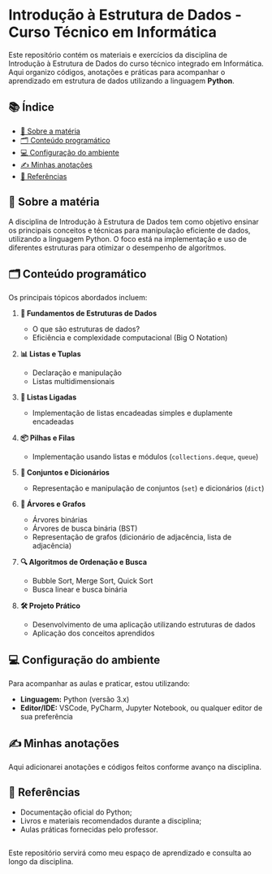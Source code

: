 # Introdução à Estrutura de Dados - Curso Técnico em Informática

Este repositório contém os materiais e exercícios da disciplina de Introdução à Estrutura de Dados do curso técnico integrado em Informática. Aqui organizo códigos, anotações e práticas para acompanhar o aprendizado em estrutura de dados utilizando a linguagem **Python**.

## 📚 Índice

- [📖 Sobre a matéria](#sobre-a-matéria)  
- [🗂️ Conteúdo programático](#conteúdo-programático)  
- [💻 Configuração do ambiente](#configuração-do-ambiente)  
- [✍️ Minhas anotações](#minhas-anotações)  
- [🔗 Referências](#referências)

## 📖 Sobre a matéria

A disciplina de Introdução à Estrutura de Dados tem como objetivo ensinar os principais conceitos e técnicas para manipulação eficiente de dados, utilizando a linguagem Python. O foco está na implementação e uso de diferentes estruturas para otimizar o desempenho de algoritmos.

## 🗂️ Conteúdo programático

Os principais tópicos abordados incluem:

1. **🔑 Fundamentos de Estruturas de Dados**  
   - O que são estruturas de dados?  
   - Eficiência e complexidade computacional (Big O Notation)

2. **📊 Listas e Tuplas**  
   - Declaração e manipulação  
   - Listas multidimensionais

3. **🔗 Listas Ligadas**  
   - Implementação de listas encadeadas simples e duplamente encadeadas

4. **📦 Pilhas e Filas**  
   - Implementação usando listas e módulos (`collections.deque`, `queue`)

5. **🔢 Conjuntos e Dicionários**  
   - Representação e manipulação de conjuntos (`set`) e dicionários (`dict`)

6. **🌳 Árvores e Grafos**  
   - Árvores binárias  
   - Árvores de busca binária (BST)  
   - Representação de grafos (dicionário de adjacência, lista de adjacência)

7. **🔍 Algoritmos de Ordenação e Busca**  
   - Bubble Sort, Merge Sort, Quick Sort  
   - Busca linear e busca binária

8. **🛠️ Projeto Prático**  
   - Desenvolvimento de uma aplicação utilizando estruturas de dados  
   - Aplicação dos conceitos aprendidos

## 💻 Configuração do ambiente

Para acompanhar as aulas e praticar, estou utilizando:

- **Linguagem:** Python (versão 3.x)  
- **Editor/IDE:** VSCode, PyCharm, Jupyter Notebook, ou qualquer editor de sua preferência  

## ✍️ Minhas anotações

Aqui adicionarei anotações e códigos feitos conforme avanço na disciplina.

## 🔗 Referências

- Documentação oficial do Python; 
- Livros e materiais recomendados durante a disciplina;  
- Aulas práticas fornecidas pelo professor.

##
Este repositório servirá como meu espaço de aprendizado e consulta ao longo da disciplina.
